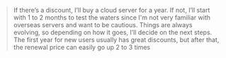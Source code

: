> If there’s a discount, I’ll buy a cloud server for a year. If not, I’ll start with 1 to 2 months to test the waters since I'm not very familiar with overseas servers and want to be cautious. Things are always evolving, so depending on how it goes, I’ll decide on the next steps. The first year for new users usually has great discounts, but after that, the renewal price can easily go up 2 to 3 times

